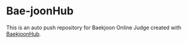 # Bae-joonHub
This is an auto push repository for Baekjoon Online Judge created with [BaekjoonHub](https://github.com/BaekjoonHub/BaekjoonHub).
